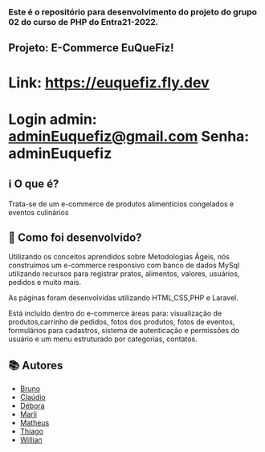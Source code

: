 
### Este é o repositório para desenvolvimento do projeto do grupo 02 do curso de PHP do Entra21-2022.

## Projeto: E-Commerce EuQueFiz!
# Link: https://euquefiz.fly.dev
# Login admin: adminEuquefiz@gmail.com Senha: adminEuquefiz

## ℹ️ O que é?

Trata-se de um e-commerce de produtos alimentícios congelados e eventos culinários

## 🔧 Como foi desenvolvido? 
Utilizando os conceitos aprendidos sobre Metodologias Ágeis, nós construimos um e-commerce responsivo com banco de dados MySql 
utilizando recursos para registrar pratos, alimentos, valores, usuários, pedidos e muito mais. 

As páginas foram desenvolvidas utilizando HTML,CSS,PHP e Laravel. 

Está incluído dentro do e-commerce áreas para: visualização de produtos,carrinho de  pedidos, fotos dos produtos, fotos de eventos,
formulários para cadastros, sistema de autenticação e permissões do usuário e um menu estruturado por categorias, contatos.

## 📚 Autores

* [Bruno](https://www.linkedin.com/in/bruno-hoffmann-schumacher-0b4631168/)
* [Claúdio](https://www.linkedin.com/in/claudio-junior-872444251/)
* [Débora](https://www.linkedin.com/in/deborabl/)
* [Marli](https://www.linkedin.com/in/marlimeza/)
* [Matheus](https://www.linkedin.com/in/matheussan/)
* [Thiago](https://www.linkedin.com/in/thiagowolter/)
* [Willian](https://www.linkedin.com/in/willnmafra/)
